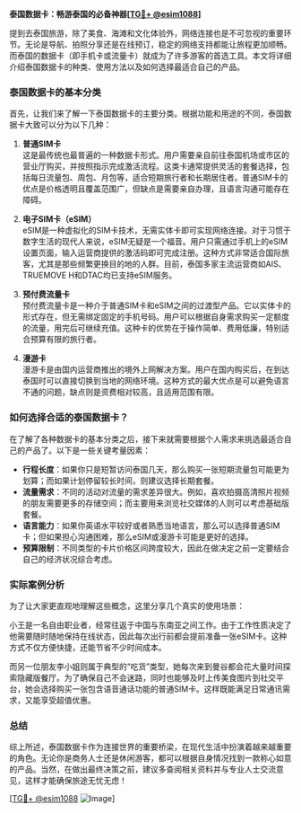 **泰国数据卡：畅游泰国的必备神器[[TG💪+ @esim1088](https://t.me/s/esim1088)]**

提到去泰国旅游，除了美食、海滩和文化体验外，网络连接也是不可忽视的重要环节。无论是导航、拍照分享还是在线预订，稳定的网络支持都能让旅程更加顺畅。而泰国的数据卡（即手机卡或流量卡）就成为了许多游客的首选工具。本文将详细介绍泰国数据卡的种类、使用方法以及如何选择最适合自己的产品。

### 泰国数据卡的基本分类

首先，让我们来了解一下泰国数据卡的主要分类。根据功能和用途的不同，泰国数据卡大致可以分为以下几种：

1. **普通SIM卡**  
   这是最传统也最普遍的一种数据卡形式。用户需要亲自前往泰国机场或市区的营业厅购买，并按照指示完成激活流程。这类卡通常提供灵活的套餐选择，包括每日流量包、周包、月包等，适合短期旅行者和长期居住者。普通SIM卡的优点是价格透明且覆盖范围广，但缺点是需要亲自办理，且语言沟通可能存在障碍。

2. **电子SIM卡（eSIM）**  
   eSIM是一种虚拟化的SIM卡技术，无需实体卡即可实现网络连接。对于习惯于数字生活的现代人来说，eSIM无疑是一个福音。用户只需通过手机上的eSIM设置页面，输入运营商提供的激活码即可完成注册。这种方式非常适合国际旅客，尤其是那些频繁更换目的地的人群。目前，泰国多家主流运营商如AIS、TRUEMOVE H和DTAC均已支持eSIM服务。

3. **预付费流量卡**  
   预付费流量卡是一种介于普通SIM卡和eSIM之间的过渡型产品。它以实体卡的形式存在，但无需绑定固定的手机号码。用户可以根据自身需求购买一定额度的流量，用完后可继续充值。这种卡的优势在于操作简单、费用低廉，特别适合预算有限的旅行者。

4. **漫游卡**  
   漫游卡是由国内运营商推出的境外上网解决方案。用户在国内购买后，在到达泰国时可以直接切换到当地的网络环境。这种方式的最大优点是可以避免语言不通的问题，缺点则是资费相对较高，且适用范围有限。

### 如何选择合适的泰国数据卡？

在了解了各种数据卡的基本分类之后，接下来就需要根据个人需求来挑选最适合自己的产品了。以下是一些关键考量因素：

- **行程长度**：如果你只是短暂访问泰国几天，那么购买一张短期流量包可能更为划算；而如果计划停留较长时间，则建议选择长期套餐。
- **流量需求**：不同的活动对流量的需求差异很大。例如，喜欢拍摄高清照片视频的朋友需要更多的存储空间；而主要用来浏览社交媒体的人则可以考虑基础版套餐。
- **语言能力**：如果你英语水平较好或者熟悉当地语言，那么可以选择普通SIM卡；但如果担心沟通困难，那么eSIM或漫游卡可能是更好的选择。
- **预算限制**：不同类型的卡片价格区间跨度较大，因此在做决定之前一定要结合自己的经济状况综合考虑。

### 实际案例分析

为了让大家更直观地理解这些概念，这里分享几个真实的使用场景：

小王是一名自由职业者，经常往返于中国与东南亚之间工作。由于工作性质决定了他需要随时随地保持在线状态，因此每次出行前都会提前准备一张eSIM卡。这种方式不仅方便快捷，还能节省不少时间成本。

而另一位朋友李小姐则属于典型的“吃货”类型，她每次来到曼谷都会花大量时间探索隐藏版餐厅。为了确保自己不会迷路，同时也能够及时上传美食图片到社交平台，她会选择购买一张包含语音通话功能的普通SIM卡。这样既能满足日常通讯需求，又能享受超值优惠。

### 总结

综上所述，泰国数据卡作为连接世界的重要桥梁，在现代生活中扮演着越来越重要的角色。无论你是商务人士还是休闲游客，都可以根据自身情况找到一款称心如意的产品。当然，在做出最终决策之前，建议多查阅相关资料并与专业人士交流意见，这样才能确保旅途无忧无虑！

[[TG💪+ @esim1088](https://t.me/s/esim1088) ![Image](https://i.postimg.cc/4NQfJmqS/Snipaste-2025-05-13-00-14-12.png)]